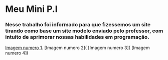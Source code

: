 # Meu Mini P.I
### Nesse trabalho foi informado para que fizessemos um site tirando como base um site modelo enviado pelo professor, com intuito de aprimorar nossas habilidades em programação.
[Imagem numero 1](https://github.com/Pauloricardo1808/Mini-PI-Dev-Web/blob/9d4fb3d68eceabb7e08936b9baaef5fbc7e935fe/img/PRINT%201.png).
[Imagem numero 2](
[Imagem numero 3](
[Imagem numero 4](
